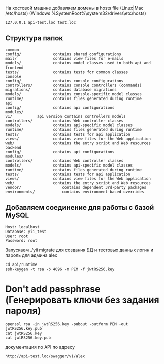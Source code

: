 На хостовой машине добавляем домены в hosts file
(Linux|Mac /etc/hosts)
(Windows %SystemRoot%\system32\drivers\etc\hosts)
```text
127.0.0.1 api-test.loc test.loc
```
Структура папок
-------------------

```
common
config/              contains shared configurations
mail/                contains view files for e-mails
models/              contains model classes used in both api and frontend
tests/               contains tests for common classes    
console
config/              contains console configurations
controllers/         contains console controllers (commands)
migrations/          contains database migrations
models/              contains console-specific model classes
runtime/             contains files generated during runtime
api
config/              contains api configurations
modules/
v1/           api version contains controllers models
controllers/         contains Web controller classes
models/              contains api-specific model classes
runtime/             contains files generated during runtime
tests/               contains tests for api application    
views/               contains view files for the Web application
web/                 contains the entry script and Web resources
backend
config/              contains api configurations
modules/
controllers/         contains Web controller classes
models/              contains api-specific model classes
runtime/             contains files generated during runtime
tests/               contains tests for api application    
views/               contains view files for the Web application
web/                 contains the entry script and Web resources
vendor/                  contains dependent 3rd-party packages
environments/            contains environment-based overrides
```
Добавляем соединение для работы с базой MySQL
---
```
Host: localhost
Database: yii_test
User: root
Password: root
```
Запускаем ./yii migrate
для создания БД и тестовых данных
логин и пароль для админа alex

```
cd api/runtime
ssh-keygen -t rsa -b 4096 -m PEM -f jwtRS256.key
```
# Don't add passphrase (Генерировать ключи без задания пароля)
```
openssl rsa -in jwtRS256.key -pubout -outform PEM -out jwtRS256.key.pub
cat jwtRS256.key
cat jwtRS256.key.pub
```
документация по API по адресу 

```
http://api-test.loc/swagger/v1/alex
```
